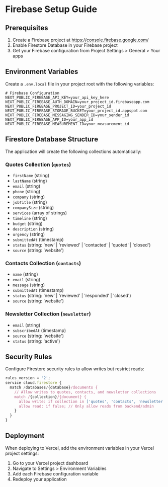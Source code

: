# Firebase Setup Guide

## Prerequisites
1. Create a Firebase project at https://console.firebase.google.com/
2. Enable Firestore Database in your Firebase project
3. Get your Firebase configuration from Project Settings > General > Your apps

## Environment Variables
Create a `.env.local` file in your project root with the following variables:

```env
# Firebase Configuration
NEXT_PUBLIC_FIREBASE_API_KEY=your_api_key_here
NEXT_PUBLIC_FIREBASE_AUTH_DOMAIN=your_project_id.firebaseapp.com
NEXT_PUBLIC_FIREBASE_PROJECT_ID=your_project_id
NEXT_PUBLIC_FIREBASE_STORAGE_BUCKET=your_project_id.appspot.com
NEXT_PUBLIC_FIREBASE_MESSAGING_SENDER_ID=your_sender_id
NEXT_PUBLIC_FIREBASE_APP_ID=your_app_id
NEXT_PUBLIC_FIREBASE_MEASUREMENT_ID=your_measurement_id
```

## Firestore Database Structure

The application will create the following collections automatically:

### Quotes Collection (`quotes`)
- `firstName` (string)
- `lastName` (string)
- `email` (string)
- `phone` (string)
- `company` (string)
- `jobTitle` (string)
- `companySize` (string)
- `services` (array of strings)
- `timeline` (string)
- `budget` (string)
- `description` (string)
- `urgency` (string)
- `submittedAt` (timestamp)
- `status` (string: 'new' | 'reviewed' | 'contacted' | 'quoted' | 'closed')
- `source` (string: 'website')

### Contacts Collection (`contacts`)
- `name` (string)
- `email` (string)
- `message` (string)
- `submittedAt` (timestamp)
- `status` (string: 'new' | 'reviewed' | 'responded' | 'closed')
- `source` (string: 'website')

### Newsletter Collection (`newsletter`)
- `email` (string)
- `subscribedAt` (timestamp)
- `source` (string: 'website')
- `status` (string: 'active')

## Security Rules
Configure Firestore security rules to allow writes but restrict reads:

```javascript
rules_version = '2';
service cloud.firestore {
  match /databases/{database}/documents {
    // Allow writes to quotes, contacts, and newsletter collections
    match /{collection}/{document} {
      allow write: if collection in ['quotes', 'contacts', 'newsletter'];
      allow read: if false; // Only allow reads from backend/admin
    }
  }
}
```

## Deployment
When deploying to Vercel, add the environment variables in your Vercel project settings:
1. Go to your Vercel project dashboard
2. Navigate to Settings > Environment Variables
3. Add each Firebase configuration variable
4. Redeploy your application 